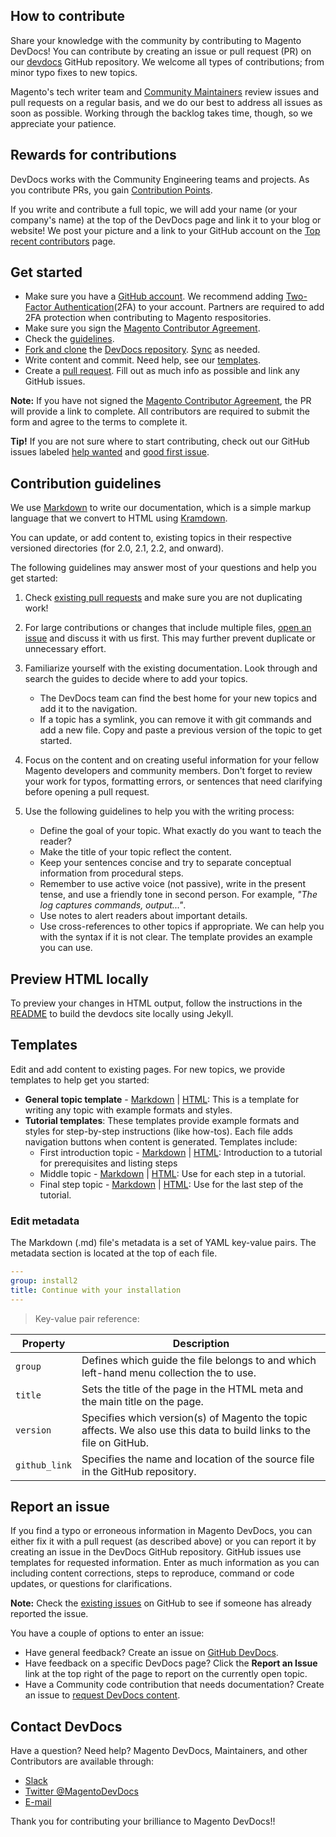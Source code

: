 ## How to contribute

Share your knowledge with the community by contributing to Magento DevDocs!
You can contribute by creating an issue or pull request (PR) on our [devdocs](https://GitHub.com/magento/devdocs) GitHub repository.
We welcome all types of contributions; from minor typo fixes to new topics.

Magento's tech writer team and [Community Maintainers](https://devdocs.magento.com/contributor-guide/devdocs-maintainers.html) review issues and pull requests on a regular basis, and we do our best to address all issues as soon as possible.
Working through the backlog takes time, though, so we appreciate your patience.

## Rewards for contributions

DevDocs works with the Community Engineering teams and projects.
As you contribute PRs, you gain [Contribution Points](https://github.com/magento/magento2/wiki/Contribution-Rewards).

If you write and contribute a full topic, we will add your name (or your company's name) at the top of the DevDocs page and link it to your blog or website! We post your picture and a link to your GitHub account on the [Top recent contributors](https://devdocs.magento.com/guides/v2.2/contributor-guide/quarterly-contributors.html) page.

## Get started

* Make sure you have a [GitHub account](https://github.com/signup/free). We recommend adding [Two-Factor Authentication](https://devdocs.magento.com/guides/v2.2/contributor-guide/contributing.html#two-factor)(2FA) to your account. Partners are required to add 2FA protection when contributing to Magento respositories.
* Make sure you sign the [Magento Contributor Agreement](http://www.magento.com/legaldocuments/mca).
* Check the [guidelines](#contribution-guidelines).
* [Fork and clone](https://help.github.com/articles/fork-a-repo/) the [DevDocs repository](GitHub.com/magento/devdocs). [Sync](https://help.github.com/articles/syncing-a-fork/) as needed.
* Write content and commit.  Need help, see our [templates](#templates).
* Create a [pull request](https://help.github.com/articles/creating-a-pull-request/). Fill out as much info as possible and link any GitHub issues.

**Note:** If you have not signed the [Magento Contributor Agreement](http://www.magento.com/legaldocuments/mca), the PR will provide a link to complete. All contributors are required to submit the form and agree to the terms to complete it.

**Tip!** If you are not sure where to start contributing, check out our GitHub issues labeled [help wanted](https://github.com/magento/devdocs/issues?q=is%3Aissue+is%3Aopen+label%3A%22help+wanted%22) and [good first issue](https://github.com/magento/devdocs/issues?q=is%3Aissue+is%3Aopen+label%3A%22good+first+issue%22).

## Contribution guidelines

We use [Markdown](http://daringfireball.net/projects/markdown/) to write our documentation, which is a simple markup language that we convert to HTML using [Kramdown](http://kramdown.gettalong.org/syntax.html).

You can update, or add content to, existing topics in their respective versioned directories (for 2.0, 2.1, 2.2, and onward).

The following guidelines may answer most of your questions and help you get started:

1.  Check [existing pull requests](https://GitHub.com/magento/devdocs/pulls) and make sure you are not duplicating work!

1.  For large contributions or changes that include multiple files, [open an issue](#report-an-issue) and discuss it with us first. This may further prevent duplicate or unnecessary effort.

1.  Familiarize yourself with the existing documentation. Look through and search the guides to decide where to add your topics.

    -   The DevDocs team can find the best home for your new topics and add it to the navigation.
    -   If a topic has a symlink, you can remove it with git commands and add a new file. Copy and paste a previous version of the topic to get started.

1.  Focus on the content and on creating useful information for your fellow Magento developers and community members. Don't forget to review your work for typos, formatting errors, or sentences that need clarifying before opening a pull request.

1.  Use the following guidelines to help you with the writing process:

    -   Define the goal of your topic. What exactly do you want to teach the reader?
    -   Make the title of your topic reflect the content.
    -   Keep your sentences concise and try to separate conceptual information from procedural steps.
    -   Remember to use active voice (not passive), write in the present tense, and use a friendly tone in second person. For example, _"The log captures commands, output..."_.
    -   Use notes to alert readers about important details.
    -   Use cross-references to other topics if appropriate. We can help you with the syntax if it is not clear. The template provides an example you can use.

## Preview HTML locally

To preview your changes in HTML output, follow the instructions in the [README](https://GitHub.com/magento/devdocs/blob/develop/README.md) to build the devdocs site locally using Jekyll.

## Templates

Edit and add content to existing pages. For new topics, we provide templates to help get you started:

* **General topic template** - [Markdown](https://github.com/magento/devdocs/blob/master/guides/v2.1/contributor-guide/templates/basic_template.md) | [HTML](https://devdocs.magento.com/guides/v2.2/contributor-guide/templates/basic_template.html): This is a template for writing any topic with example formats and styles.
* **Tutorial templates**: These templates provide example formats and styles for step-by-step instructions (like how-tos). Each file adds navigation buttons when content is generated. Templates include:
  - First introduction topic - [Markdown](https://github.com/magento/devdocs/blob/master/guides/v2.1/contributor-guide/templates/tutorial-template-first.md) | [HTML](https://devdocs.magento.com/guides/v2.2/contributor-guide/templates/tutorial-template-first.html): Introduction to a tutorial for prerequisites and listing steps
  - Middle topic - [Markdown](https://github.com/magento/devdocs/blob/master/guides/v2.1/contributor-guide/templates/tutorial-template-middle.md) |  [HTML](https://devdocs.magento.com/guides/v2.2/contributor-guide/templates/tutorial-template-middle.html): Use for each step in a tutorial.
  - Final step topic - [Markdown](https://github.com/magento/devdocs/blob/master/guides/v2.1/contributor-guide/templates/tutorial-template-last.md) | [HTML](https://devdocs.magento.com/guides/v2.2/contributor-guide/templates/tutorial-template-last.html): Use for the last step of the tutorial.

### Edit metadata

The Markdown (.md) file's metadata is a set of YAML key-value pairs. The metadata section is located at the top of each file.

```yaml
---
group: install2
title: Continue with your installation
---
```


> Key-value pair reference:

| Property      | Description                                                                                                          |
| ------------- | -------------------------------------------------------------------------------------------------------------------- |
| `group`       | Defines which guide the file belongs to and which left-hand menu collection the to use.                              |
| `title`       | Sets the title of the page in the HTML meta and the main title on the page.                                          |
| `version`     | Specifies which version(s) of Magento the topic affects. We also use this data to build links to the file on GitHub. |
| `github_link` | Specifies the name and location of the source file in the GitHub repository.                                         |

## Report an issue

If you find a typo or erroneous information in Magento DevDocs, you can either fix it with a pull request (as described above) or you can report it by creating an issue in the DevDocs GitHub repository.
GitHub issues use templates for requested information. Enter as much information as you can including content corrections, steps to reproduce, command or code updates, or questions for clarifications.

**Note:** Check the [existing issues](https://GitHub.com/magento/devdocs/issues) on GitHub to see if someone has already reported the issue.

You have a couple of options to enter an issue:
* Have general feedback? Create an issue on [GitHub DevDocs](https://GitHub.com/magento/devdocs/issues/new/choose).
* Have feedback on a specific DevDocs page? Click the **Report an Issue** link at the top right of the page to report on the currently open topic.
* Have a Community code contribution that needs documentation? Create an issue to [request DevDocs content](https://GitHub.com/magento/devdocs/issues/new?template=COMMUNITY_ISSUE_TEMPLATE.md).

## Contact DevDocs

Have a question? Need help? Magento DevDocs, Maintainers, and other Contributors are available through:

* [Slack](https://magentocommeng.slack.com/messages/CAN932A3H)
* [Twitter @MagentoDevDocs](https://twitter.com/MagentoDevDocs)
*	[E-mail](mailto:DL-Magento-Doc-Feedback@magento.com)

Thank you for contributing your brilliance to Magento DevDocs!!
